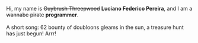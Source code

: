 Hi, my name is ~~Guybrush Threepwood~~ **Luciano Federico Pereira**, and I am a ~~wannabe pirate~~ **programmer**.<br><br>A short song: 62 bounty of doubloons gleams in the sun, a treasure hunt has just begun! Arrr!
